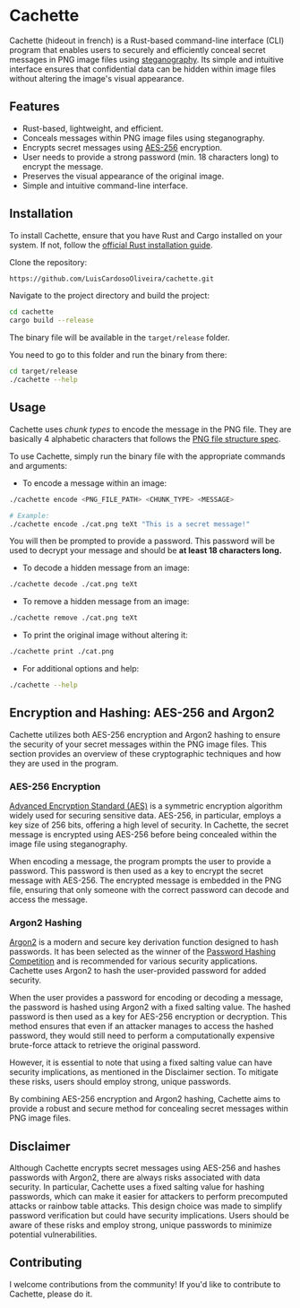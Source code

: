 # Cachette

Cachette (hideout in french) is a Rust-based command-line interface (CLI) program that enables users to securely and efficiently conceal secret messages in PNG image files using [steganography](https://en.wikipedia.org/wiki/Steganography). Its simple and intuitive interface ensures that confidential data can be hidden within image files without altering the image's visual appearance.

## Features

- Rust-based, lightweight, and efficient.
- Conceals messages within PNG image files using steganography.
- Encrypts secret messages using [AES-256](https://en.wikipedia.org/wiki/Advanced_Encryption_Standard) encryption.
- User needs to provide a strong password (min. 18 characters long) to encrypt the message.
- Preserves the visual appearance of the original image.
- Simple and intuitive command-line interface.

## Installation

To install Cachette, ensure that you have Rust and Cargo installed on your system. If not, follow the [official Rust installation guide](https://www.rust-lang.org/tools/install).

Clone the repository:

```bash
https://github.com/LuisCardosoOliveira/cachette.git
```

Navigate to the project directory and build the project:

```bash
cd cachette
cargo build --release
```

The binary file will be available in the `target/release` folder.

You need to go to this folder and run the binary from there:

```bash
cd target/release
./cachette --help
```

## Usage

Cachette uses _chunk types_ to encode the message in the PNG file. They are 
basically 4 alphabetic characters that follows the [PNG file structure spec](http://www.libpng.org/pub/png/spec/1.2/PNG-Structure.html).

To use Cachette, simply run the binary file with the appropriate commands and arguments:

- To encode a message within an image:

```bash
./cachette encode <PNG_FILE_PATH> <CHUNK_TYPE> <MESSAGE>

# Example:
./cachette encode ./cat.png teXt "This is a secret message!"
```

You will then be prompted to provide a password. This password will be used to
decrypt your message and should be **at least 18 characters long.**

- To decode a hidden message from an image:

```bash
./cachette decode ./cat.png teXt
```

- To remove a hidden message from an image:

```bash
./cachette remove ./cat.png teXt
```

- To print the original image without altering it:

```bash
./cachette print ./cat.png
```

- For additional options and help:

```bash
./cachette --help
```

## Encryption and Hashing: AES-256 and Argon2

Cachette utilizes both AES-256 encryption and Argon2 hashing to ensure the security of your secret messages within the PNG image files. This section provides an overview of these cryptographic techniques and how they are used in the program.

### AES-256 Encryption

[Advanced Encryption Standard (AES)](https://en.wikipedia.org/wiki/Advanced_Encryption_Standard) is a symmetric encryption algorithm widely used for securing sensitive data. AES-256, in particular, employs a key size of 256 bits, offering a high level of security. In Cachette, the secret message is encrypted using AES-256 before being concealed within the image file using steganography.

When encoding a message, the program prompts the user to provide a password. This password is then used as a key to encrypt the secret message with AES-256. The encrypted message is embedded in the PNG file, ensuring that only someone with the correct password can decode and access the message.

### Argon2 Hashing

[Argon2](https://en.wikipedia.org/wiki/Argon2) is a modern and secure key derivation function designed to hash passwords. It has been selected as the winner of the [Password Hashing Competition](https://password-hashing.net/) and is recommended for various security applications. Cachette uses Argon2 to hash the user-provided password for added security.

When the user provides a password for encoding or decoding a message, the password is hashed using Argon2 with a fixed salting value. The hashed password is then used as a key for AES-256 encryption or decryption. This method ensures that even if an attacker manages to access the hashed password, they would still need to perform a computationally expensive brute-force attack to retrieve the original password.

However, it is essential to note that using a fixed salting value can have security implications, as mentioned in the Disclaimer section. To mitigate these risks, users should employ strong, unique passwords.

By combining AES-256 encryption and Argon2 hashing, Cachette aims to provide a robust and secure method for concealing secret messages within PNG image files.

## Disclaimer
Although Cachette encrypts secret messages using AES-256 and hashes passwords with Argon2, there are always risks associated with data security. In particular, Cachette uses a fixed salting value for hashing passwords, which can make it easier for attackers to perform precomputed attacks or rainbow table attacks. This design choice was made to simplify password verification but could have security implications. Users should be aware of these risks and employ strong, unique passwords to minimize potential vulnerabilities.

## Contributing
I welcome contributions from the community! If you'd like to contribute to Cachette, please do it.
